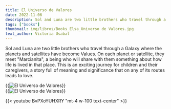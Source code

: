 ```yaml
---
title: El Universo de Valores
date: 2022-11-06
description: Sol and Luna are two little brothers who travel through a Galaxy where the planets and satellites have become Values.
tags: ["books"]
thumbnail: img/libros/Books_Elsa_Universo de Valores.jpg
text_author: Victoria Usabal
---
```


Sol and Luna are two little brothers who travel through a Galaxy where the planets and satellites have become Values. On each planet or satellite, they meet "Marcianita", a being who will share with them something about how life is lived in that place. 
This is an exciting journey for children and their caregivers, a story full of meaning and significance that on any of its routes leads to love.

{{<image class="rounded" src="img/libros/5_Book_El Universo de Valores.jpg" alt="El Universo de Valores">}}
<br>
{{<image class="rounded" src="img/libros/Books_Elsa_Valores_Cooperación.jpg" alt="El Universo de Valores">}}

{{< youtube BvPXoYUHXRY "mt-4 w-100 text-center" >}}
